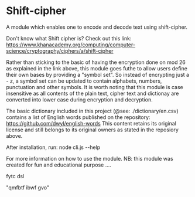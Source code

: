 Shift-cipher
============

A module which enables one to encode and decode text using shift-cipher.

Don't know what Shift cipher is?
Check out this link: https://www.khanacademy.org/computing/computer-science/cryptography/ciphers/a/shift-cipher


Rather than sticking to the basic of having the encryption done on mod 26 as explained in the link above, this module
goes futhe to allow users define their own bases by providing a "symbol set".
So instead of encrypting just a - z, a symbol set can be updated to contain alphabets, numbers, punctuation and other symbols.
It is worth noting that this module is case insensitive as all contents of the plain text, cipher text and dictionay are converted into
lower case during encryption and decryption.

The basic dictionary included in this project (@see: ./dictionary/en.csv) contains a list of English words published on the
repository:    https://github.com/dwyl/english-words
This content retains its original license and still belongs to its original owners as stated in the reposiory above.



After installation,
run: node cli.js --help

For more information on how to use the module.
NB: this module was created for fun and educational purpose ....



fytc dsl






















"qmfbtf ibwf gvo"